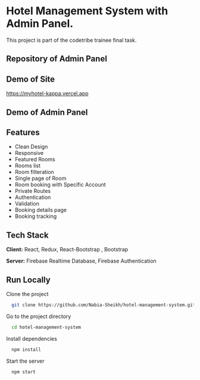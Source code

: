 
# Hotel Management System with Admin Panel.

This project is part of the codetribe trainee final task. 

## Repository of Admin Panel

## Demo of Site
https://myhotel-kappa.vercel.app

## Demo of Admin Panel



## Features

- Clean Design
- Responsive
- Featured Rooms
- Rooms list
- Room filteration
- Single page of Room
- Room booking with Specific Account
- Private Routes
- Authentication
- Validation
- Booking details page
- Booking tracking





## Tech Stack

**Client:** React, Redux, React-Bootstrap , Bootstrap

**Server:** Firebase Realtime Database, Firebase Authentication


## Run Locally

Clone the project

```bash
  git clone https://github.com/Nabia-Sheikh/hotel-management-system.git
```

Go to the project directory

```bash
  cd hotel-management-system
```

Install dependencies

```bash
  npm install
```

Start the server

```bash
  npm start
```

